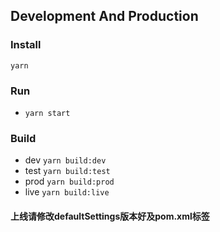 
## Development And Production

### Install

`yarn`

### Run

- `yarn start`

### Build 

- dev `yarn build:dev`
- test `yarn build:test`
- prod `yarn build:prod`
- live `yarn build:live`

#### 上线请修改defaultSettings版本好及pom.xml<version>标签
